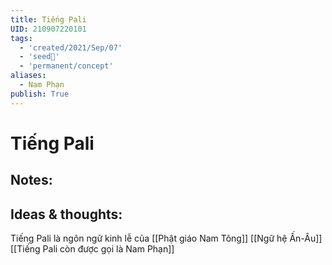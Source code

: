 ```yaml
---
title: Tiếng Pali
UID: 210907220101
tags:
  - 'created/2021/Sep/07'
  - 'seed🥜'
  - 'permanent/concept'
aliases:
  - Nam Phạn
publish: True
---
```

# Tiếng Pali

## Notes:


## Ideas & thoughts:
Tiếng Pali là ngôn ngữ kinh lễ của [[Phật giáo Nam Tông]]
[[Ngữ hệ Ấn-Âu]]
[[Tiếng Pali còn được gọi là Nam Phạn]]
